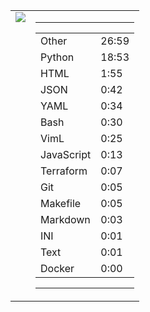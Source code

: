 
<table><tr>
<td valign="top">
  <img src="https://wakatime.com/share/@Aperture/0cd21d5d-ac4f-458d-9c71-d06f479c1297.png" />
</td>

<td valign="top">
  <hr>
  <table>
    <tr><td>Other</td><td>26:59</td></tr><tr><td>Python</td><td>18:53</td></tr><tr><td>HTML</td><td>1:55</td></tr><tr><td>JSON</td><td>0:42</td></tr><tr><td>YAML</td><td>0:34</td></tr><tr><td>Bash</td><td>0:30</td></tr><tr><td>VimL</td><td>0:25</td></tr><tr><td>JavaScript</td><td>0:13</td></tr><tr><td>Terraform</td><td>0:07</td></tr><tr><td>Git</td><td>0:05</td></tr><tr><td>Makefile</td><td>0:05</td></tr><tr><td>Markdown</td><td>0:03</td></tr><tr><td>INI</td><td>0:01</td></tr><tr><td>Text</td><td>0:01</td></tr><tr><td>Docker</td><td>0:00</td></tr>
  </table>
  <hr>
</td>
</tr></table>

